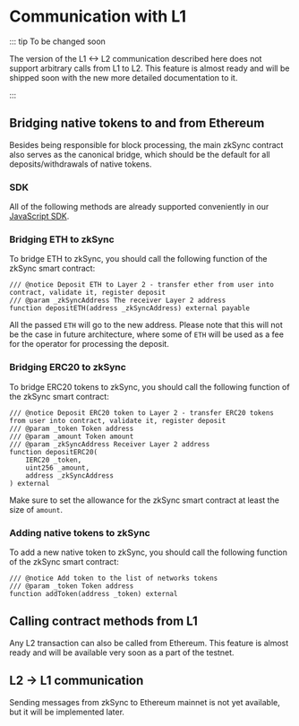 # Communication with L1

::: tip To be changed soon

The version of the L1 <-> L2 communication described here does not support arbitrary calls from L1 to L2. This feature is almost ready and will be shipped soon with the new more detailed documentation to it.

:::

## Bridging native tokens to and from Ethereum

Besides being responsible for block processing, the main zkSync contract also serves as the canonical bridge, which should be the default for all deposits/withdrawals of native tokens.

### SDK

All of the following methods are already supported conveniently in our [JavaScript SDK](../api/js).

### Bridging ETH to zkSync

To bridge ETH to zkSync, you should call the following function of the zkSync smart contract:

```
/// @notice Deposit ETH to Layer 2 - transfer ether from user into contract, validate it, register deposit
/// @param _zkSyncAddress The receiver Layer 2 address
function depositETH(address _zkSyncAddress) external payable
```

All the passed `ETH` will go to the new address. Please note that this will not be the case in future architecture, where some of `ETH` will be used as a fee for the operator for processing the deposit.

### Bridging ERC20 to zkSync

To bridge ERC20 tokens to zkSync, you should call the following function of the zkSync smart contract:

```
/// @notice Deposit ERC20 token to Layer 2 - transfer ERC20 tokens from user into contract, validate it, register deposit
/// @param _token Token address
/// @param _amount Token amount
/// @param _zkSyncAddress Receiver Layer 2 address
function depositERC20(
    IERC20 _token,
    uint256 _amount,
    address _zkSyncAddress
) external
```

Make sure to set the allowance for the zkSync smart contract at least the size of `amount`.

### Adding native tokens to zkSync

To add a new native token to zkSync, you should call the following function of the zkSync smart contract:

```
/// @notice Add token to the list of networks tokens
/// @param _token Token address
function addToken(address _token) external
```

## Calling contract methods from L1

Any L2 transaction can also be called from Ethereum. This feature is almost ready and will be available very soon as a part of the testnet.

## L2 -> L1 communication

Sending messages from zkSync to Ethereum mainnet is not yet available, but it will be implemented later.
